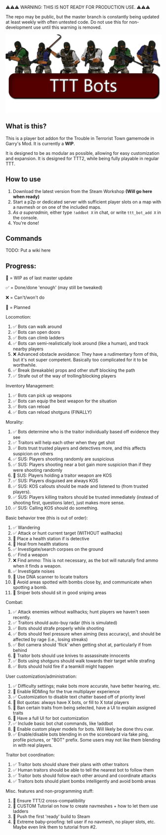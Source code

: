 ⚠️⚠️⚠️ WARNING: THIS IS NOT READY FOR PRODUCTION USE. ⚠️⚠️⚠️

The repo may be public, but the master branch is constantly being updated at least weekly with often untested code. Do not use this for non-development use until this warning is removed.

![TTT Bots Header](tttbots-banner2.png)
## What is this?
This is a player bot addon for the Trouble in Terrorist Town gamemode in Garry's Mod. It is currently a **WIP**.

It is designed to be as modular as possible, allowing for easy customization and expansion. It is designed for TTT2, while being fully playable in regular TTT.

## How to use
1. Download the latest version from the Steam Workshop **(Will go here when ready)**
2. Start a p2p or dedicated server with sufficient player slots on a map with a navmesh or on one of the included maps.
3. *As a superadmin,* either type `!addbot X` in chat, or write `ttt_bot_add X` in the console.
4. You're done!

## Commands
TODO: Put a wiki here

## Progress:
🚧 = WIP as of last master update

✅ = Done/done 'enough' (may still be tweaked)

❌ = Can't/won't do

📃 = Planned

Locomotion:
1. ✅ Bots can walk around
2. ✅ Bots can open doors
3. ✅ Bots can climb ladders
4. ✅ Bots can semi-realistically look around (like a human), and track nearby players
5. ❌ Advanced obstacle avoidance: They have a rudimentary form of this, but it's not super competent. Basically too complicated for it to be worthwhile.
6. ✅ Break (breakable) props and other stuff blocking the path
7. ✅ Strafe out of the way of trolling/blocking players

Inventory Management:
1. ✅ Bots can pick up weapons
2. ✅ Bots can equip the best weapon for the situation
3. ✅ Bots can reload
4. ✅ Bots can reload shotguns (FINALLY)

Morality:
1. ✅ Bots determine who is the traitor individually based off evidence they see
2. ✅ Traitors will help each other when they get shot
3. ✅ Bots trust trusted players and detectives more, and this affects suspicion on others
4. ✅ SUS: Players shooting randomly are suspicious
5. ✅ SUS: Players shooting near a bot gain more suspicion than if they were shooting randomly
6. 📃 SUS: Players holding a traitor weapon are KOS
7. ✅ SUS: Players disguised are always KOS
8. ✅ SUS: KOS callouts should be made and listened to (from trusted players).
9. ✅ SUS: Players killing traitors should be trusted immediately (instead of shooting first, questions later), just makes more sense.
10. ✅ SUS: Calling KOS should do something.

Basic behavior tree (this is out of order):
1. ✅ Wandering
2. ✅ Attack or hunt current target (WITHOUT wallhacks)
3. 📃 Place a health station if is detective
4. 📃 Heal from health stations
5. ✅ Investigate/search corpses on the ground
6. ✅ Find a weapon
7. ❌ Find ammo: This is not necessary, as the bot will naturally find ammo when it finds a weapon.
8. ✅ Investigate noises
9. 📃 Use DNA scanner to locate traitors
10. 📃 Avoid areas spotted with bombs close by, and communicate when spotting a bomb.
11. 📃 Sniper bots should sit in good sniping areas

Combat:
1. ✅ Attack enemies without wallhacks; hunt players we haven't seen recently.
2. ✅ Traitors should auto-buy radar (this is simulated)
3. ✅ Bots should strafe properly while shooting
4. ✅ Bots should feel pressure when aiming (less accuracy), and should be affected by rage (i.e., losing streaks)
5. ✅ Bot camera should 'flick' when getting shot at, particularly if from behind
6. 📃 Traitor bots should use knives to assassinate innocents
7. ✅ Bots using shotguns should walk towards their target while strafing
8. ✅ Bots should hold fire if a teamkill might happen

User customization/administration:
1. ✅ Difficulty settings; make bots more accurate, have better hearing, etc.
2. 📃 Enable RDMing for the true multiplayer experience
3. ✅ Customization to disable text chatter based off of priority level
4. 📃 Bot quotas: always have X bots, or fill to X total players
5. 📃 Ban certain traits from being selected, have a UI to explain assigned traits
6. 📃 Have a full UI for bot customization
7. ✅ Include basic bot chat commands, like !addbot
8. 📃 Enable custom player models for bots. Will likely be done thru cvar.
9. ✅ Enable/disable bots blending in on the scoreboard via fake ping, profile pictures, or "BOT" prefix. Some users may not like them blending in with real players.

Traitor bot coordination:
1. ✅ Traitor bots should share their plans with other traitors
2. ✅ Human traitors should be able to tell the nearest bot to follow them
3. ✅ Traitor bots should follow each other around and coordinate attacks
4. ✅ Traitors bots should plant bombs intelligently and avoid bomb areas

Misc. features and non-programming stuff:
1. 📃 Ensure TTT/2 cross-compatibility
2. 📃 CUSTOM Tutorial on how to create navmeshes + how to let them use ladders
3. 📃 Push the first 'ready' build to Steam
4. 📃 Extreme baby-proofing: tell user if no navmesh, no player slots, etc. Maybe even link them to tutorial from #2.